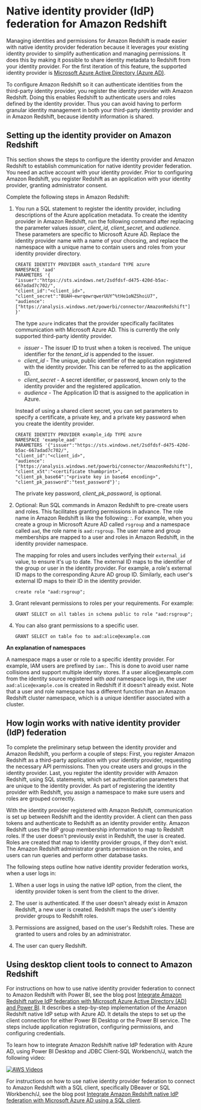 # Native identity provider \(IdP\) federation for Amazon Redshift<a name="redshift-iam-access-control-native-idp"></a>

Managing identities and permissions for Amazon Redshift is made easier with native identity provider federation because it leverages your existing identity provider to simplify authentication and managing permissions\. It does this by making it possible to share identity metadata to Redshift from your identity provider\. For the first iteration of this feature, the supported identity provider is [Microsoft Azure Active Directory \(Azure AD\)](https://azure.microsoft.com/en-us/services/active-directory/)\. 

To configure Amazon Redshift so it can authenticate identities from the third\-party identity provider, you register the identity provider with Amazon Redshift\. Doing this enables Redshift to authenticate users and roles defined by the identity provider\. Thus you can avoid having to perform granular identity management in both your third\-party identity provider and in Amazon Redshift, because identity information is shared\.

## Setting up the identity provider on Amazon Redshift<a name="redshift-iam-access-control-native-idp-setup"></a>

This section shows the steps to configure the identity provider and Amazon Redshift to establish communication for native identity provider federation\. You need an active account with your identity provider\. Prior to configuring Amazon Redshift, you register Redshift as an application with your identity provider, granting administrator consent\.

Complete the following steps in Amazon Redshift:

1. You run a SQL statement to register the identity provider, including descriptions of the Azure application metadata\. To create the identity provider in Amazon Redshift, run the following command after replacing the parameter values *issuer*, *client\_id*, *client\_secret*, and *audience*\. These parameters are specific to Microsoft Azure AD\. Replace the identity provider name with a name of your choosing, and replace the namespace with a unique name to contain users and roles from your identity provider directory\.

   ```
   CREATE IDENTITY PROVIDER oauth_standard TYPE azure
   NAMESPACE 'aad'
   PARAMETERS '{
   "issuer":"https://sts.windows.net/2sdfdsf-d475-420d-b5ac-667adad7c702/",
   "client_id":"<client_id>",
   "client_secret":"BUAH~ewrqewrqwerUUY^%tHe1oNZShoiU7",
   "audience":["https://analysis.windows.net/powerbi/connector/AmazonRedshift"]
   }'
   ```

   The type `azure` indicates that the provider specifically facilitates communication with Microsoft Azure AD\. This is currently the only supported third\-party identity provider\.
   + *issuer* \- The issuer ID to trust when a token is received\. The unique identifier for the *tenant\_id* is appended to the issuer\.
   + *client\_id* \- The unique, public identifier of the application registered with the identity provider\. This can be referred to as the application ID\.
   + *client\_secret* \- A secret identifier, or password, known only to the identity provider and the registered application\.
   + *audience* \- The Application ID that is assigned to the application in Azure\.

   

   Instead of using a shared client secret, you can set parameters to specify a certificate, a private key, and a private key password when you create the identity provider\.

   ```
   CREATE IDENTITY PROVIDER example_idp TYPE azure 
   NAMESPACE 'example_aad' 
   PARAMETERS '{"issuer":"https://sts.windows.net/2sdfdsf-d475-420d-b5ac-667adad7c702/", 
   "client_id":"<client_id>", 
   "audience":["https://analysis.windows.net/powerbi/connector/AmazonRedshift"], 
   "client_x5t":"<certificate thumbprint>", 
   "client_pk_base64":"<private key in base64 encoding>", 
   "client_pk_password":"test_password"}';
   ```

   The private key password, *client\_pk\_password*, is optional\.

1. Optional: Run SQL commands in Amazon Redshift to pre\-create users and roles\. This facilitates granting permissions in advance\. The role name in Amazon Redshift is like the following: *<Namespace>:<GroupName on Azure AD>*\. For example, when you create a group in Microsoft Azure AD called `rsgroup` and a namespace called `aad`, the role name is `aad:rsgroup`\. The user name and group memberships are mapped to a user and roles in Amazon Redshift, in the identity provider namespace\.

   The mapping for roles and users includes verifying their `external_id` value, to ensure it's up to date\. The external ID maps to the identifier of the group or user in the identity provider\. For example, a role's external ID maps to the corresponding Azure AD group ID\. Similarly, each user's external ID maps to their ID in the identity provider\.

   ```
   create role "aad:rsgroup";
   ```

1. Grant relevant permissions to roles per your requirements\. For example:

   ```
   GRANT SELECT on all tables in schema public to role "aad:rsgroup";
   ```

1. You can also grant permissions to a specific user\.

   ```
   GRANT SELECT on table foo to aad:alice@example.com
   ```

**An explanation of namespaces**

A namespace maps a user or role to a specific identity provider\. For example, IAM users are prefixed by `iam:`\. This is done to avoid user name collisions and support multiple identity stores\.  If a user alice@example\.com from the identity source registered with *aad* namespace logs in, the user `aad:alice@example.com` is created in Redshift if it doesn't already exist\. Note that a user and role namespace has a different function than an Amazon Redshift cluster namespace, which is a unique identifier associated with a cluster\.

## How login works with native identity provider \(IdP\) federation<a name="redshift-iam-access-control-native-idp-login"></a>

 To complete the preliminary setup between the identity provider and Amazon Redshift, you perform a couple of steps: First, you register Amazon Redshift as a third\-party application with your identity provider, requesting the necessary API permissions\. Then you create users and groups in the identity provider\. Last, you register the identity provider with Amazon Redshift, using SQL statements, which set authentication parameters that are unique to the identity provider\. As part of registering the identity provider with Redshift, you assign a namespace to make sure users and roles are grouped correctly\. 

 With the identity provider registered with Amazon Redshift, communication is set up between Redshift and the identity provider\. A  client can then pass tokens and authenticate to Redshift as an identity provider entity\. Amazon Redshift uses the IdP group membership information to map to Redshift roles\. If the user doesn't previously exist in Redshift, the user is created\. Roles are created that map to identity provider groups, if they don't exist\. The Amazon Redshift administrator grants permission on the roles, and users can run queries and perform other database tasks\. 

The following steps outline how native identity provider federation works, when a user logs in:

1. When a user logs in using the native IdP option, from the client, the identity provider token is sent from the client to the driver\.

1. The user is authenticated\. If the user doesn't already exist in Amazon Redshift, a new user is created\. Redshift maps the user's identity provider groups to Redshift roles\. 

1. Permissions are assigned, based on the user's Redshift roles\. These are granted to users and roles by an administrator\.

1. The user can query Redshift\.

## Using desktop client tools to connect to Amazon Redshift<a name="redshift-iam-access-control-native-idp-oauth"></a>

For instructions on how to use native identity provider federation to connect to Amazon Redshift with Power BI, see the blog post [Integrate Amazon Redshift native IdP federation with Microsoft Azure Active Directory \(AD\) and Power BI](http://aws.amazon.com/blogs/big-data/integrate-amazon-redshift-native-idp-federation-with-microsoft-azure-ad-and-power-bi/)\. It describes a step\-by\-step implementation of the Amazon Redshift native IdP setup with Azure AD\. It details the steps to set up the client connection for either Power BI Desktop or the Power BI service\. The steps include application registration, configuring permissions, and configuring credentials\.

To learn how to integrate Amazon Redshift native IdP federation with Azure AD, using Power BI Desktop and JDBC Client\-SQL Workbench/J, watch the following video:

[![AWS Videos](http://img.youtube.com/vi/https://www.youtube.com/embed/S3MQLvZ-NiI/0.jpg)](http://www.youtube.com/watch?v=https://www.youtube.com/embed/S3MQLvZ-NiI)

For instructions on how to use native identity provider federation to connect to Amazon Redshift with a SQL client, specifically DBeaver or SQL Workbench/J, see the blog post [Integrate Amazon Redshift native IdP federation with Microsoft Azure AD using a SQL client](http://aws.amazon.com/blogs/big-data/integrate-amazon-redshift-native-idp-federation-with-microsoft-azure-ad-using-a-sql-client/)\.
